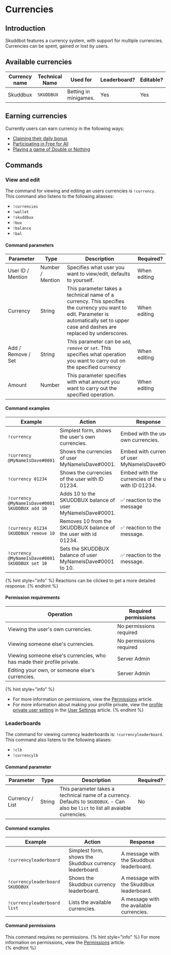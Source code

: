 # Currencies

## Introduction
Skuddbot features a currency system, with support for multiple currencies. Currencies can be spent, gained or lost by users.

## Available currencies
| Currency name | Technical Name | Used for              | Leaderboard? | Editable? |
|---------------|----------------|-----------------------|--------------|-----------|
| Skuddbux      | `SKUDDBUX`     | Betting in minigames. | Yes          | Yes       |

## Earning currencies
Currently users can earn currency in the following ways:
* [Claiming their daily bonus](/Systems/daily-bonus.md)
* [Participating in Free for All](/Minigames/free-for-all.md)
* [Playing a game of Double or Nothing](/Minigames/double-or-nothing.md)

## Commands
### View and edit
The command for viewing and editing an users currencies is `!currency`.   
This command also listens to the following aliasses:
- `!currencies`
- `!wallet`
- `!skuddbux`
- `!bux`
- `!balance`
- `!bal`

#### Command parameters
| Parameter          | Type             | Description                                                                                                                                                                             | Required?    |
|--------------------|------------------|-----------------------------------------------------------------------------------------------------------------------------------------------------------------------------------------|--------------|
| User ID / Mention  | Number / Mention | Specifies what user you want to view/edit, defaults to yourself.                                                                                                                        | When editing |
| Currency           | String           | This parameter takes a technical name of a currency. This specifies the currency you want to edit. Parameter is automatically set to upper case and dashes are replaced by underscores. | When editing |
| Add / Remove / Set | String           | This parameter can be `add`, `remove` or `set`. This specifies what operation you want to carry out on the specified currency                                                           | When editing |
| Amount             | Number           | This parameter specifies with what amount you want to carry out the specified operation.                                                                                                | When editing |

#### Command examples
| Example                                        | Action                                                          | Response                                             |
|------------------------------------------------|-----------------------------------------------------------------|------------------------------------------------------|
| `!currency`                                    | Simplest form, shows the user's own currencies.                 | Embed with the user's own currencies.                |
| `!currency @MyNameIsDave#0001`                 | Shows the currencies of user MyNameIsDave#0001.                 | Embed with currencies of user MyNameIsDave#0001.     |
| `!currency 01234`                              | Shows the currencies of the user with ID 01234.                 | Embed with the currencies of the user with ID 01234. |
| `!currency @MyNameIsDave#0001 SKUDDBUX add 10` | Adds 10 to the SKUDDBUX balance of user MyNameIsDave#0001.      | ✅ reaction to the message                            |
| `!currency 01234 SKUDDBUX remove 10`           | Removes 10 from the SKUDDBUX balance of the user with id 01234. | ✅ reaction to the message.                           |
| `!currency @MyNameIsDave#0001 SKUDDBUX set 10` | Sets the SKUDDBUX balance of user MyNameIsDave#0001 to 10.      | ✅ reaction to the message.                           |
{% hint style="info" %}
Reactions can be clicked to get a more detailed response.
{% endhint %}

#### Permission requirements
| Operation                                                              | Required permissions    |
|------------------------------------------------------------------------|-------------------------|
| Viewing the user's own currencies.                                     | No permissions required |
| Viewing someone else's currencies.                                     | No permissions required |
| Viewing someone else's currencies, who has made their profile private. | Server Admin            |
| Editing your own, or someone else's currencies.                        | Server Admin            |
{% hint style="info" %}
* For more information on permissions, view the [Permissions](/Systems/permissions.md) article.  
* For more information about making your profile private, view the [profile private user setting](user-settings.md#profile-private) in the [User Settings](user-settings.md) article.
{% endhint %}


### Leaderboards
The command for viewing currency leaderboards is: `!currencyleaderboard`.
This command also listens to the following aliases:
- `!clb`
- `!currencylb`

#### Command parameter
| Parameter       | Type   | Description                                                                                                                        | Required? |
|-----------------|--------|------------------------------------------------------------------------------------------------------------------------------------|-----------|
| Currency / List | String | This parameter takes a technical name of a currency. Defaults to `SKUDDBUX`. - Can also be `list` to list all avaiable currencies. | No        |

#### Command examples
| Example                         | Action                                                  | Response                                 |
|---------------------------------|---------------------------------------------------------|------------------------------------------|
| `!currencyleaderboard`          | Simplest form, shows the Skuddbux currency leaderboard. | A message with the Skuddbux leaderboard. |
| `!currencyleaderboard SKUDDBUX` | Shows the Skuddbux currency leaderboard.                | A message with the Skuddbux leaderboard. |
| `!currencyleaderboard list`     | Lists the available currencies.                         | A message with the available currencies. |

#### Command permissions
This command requires no permissions.
{% hint style="info" %}
For more information on permissions, view the [Permissions](/Systems/permissions.md) article.  
{% endhint %}



